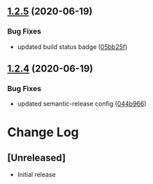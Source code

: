 ## [1.2.5](https://github.com/Kanna727/jekyll-run/compare/v1.2.4...v1.2.5) (2020-06-19)


### Bug Fixes

* updated build status badge ([05bb25f](https://github.com/Kanna727/jekyll-run/commit/05bb25f1457ff66ef5fbb155f50bc72bea8156dc))

## [1.2.4](https://github.com/Kanna727/jekyll-run/compare/v1.2.3...v1.2.4) (2020-06-19)


### Bug Fixes

* updated semantic-release config ([044b966](https://github.com/Kanna727/jekyll-run/commit/044b966a52076f6376ad70faa0fd6e5b0f49b27d))

# Change Log

## [Unreleased]

- Initial release
